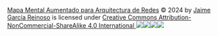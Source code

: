 [Mapa Mental Aumentado para Arquitectura de Redes](https://github.com/JaimeGarciaReinoso/MapaMentalAumentadoAR) © 2024 by [Jaime García Reinoso](https://www.uah.es/es/estudios/profesor/Jaime-Jose-Garcia-Reinoso-00001/) is licensed under [Creative Commons Attribution-NonCommercial-ShareAlike 4.0 International ![](https://chooser-beta.creativecommons.org/img/cc-logo.f0ab4ebe.svg)![](https://chooser-beta.creativecommons.org/img/cc-by.21b728bb.svg)![](https://chooser-beta.creativecommons.org/img/cc-nc.218f18fc.svg)![](https://chooser-beta.creativecommons.org/img/cc-sa.d1572b71.svg)](https://creativecommons.org/licenses/by-nc-sa/4.0/?ref=chooser-v1)